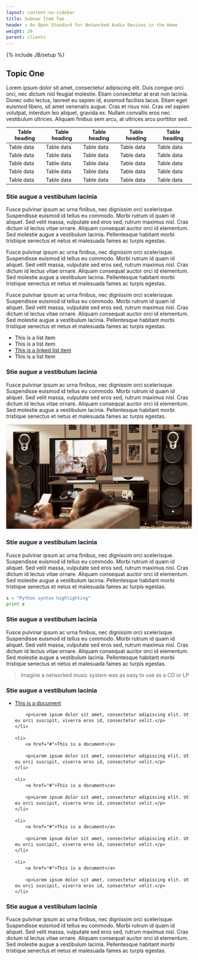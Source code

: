 ```yaml
---
layout: content-no-sidebar
title: Subnav Item Two
header : An Open Standard for Networked Audio Devices in the Home
weight: 20
parent: clients
---
```

{% include JB/setup %}

## Topic One

Lorem ipsum dolor sit amet, consectetur adipiscing elit. Duis congue orci orci, nec dictum nisl feugiat molestie. Etiam consectetur at erat non lacinia. Donec odio lectus, laoreet eu sapien id, euismod facilisis lacus. Etiam eget euismod libero, sit amet venenatis augue. Cras et risus nisi. Cras vel sapien volutpat, interdum leo aliquet, gravida ex. Nullam convallis eros nec vestibulum ultrices. Aliquam finibus sem arcu, at ultrices arcu porttitor sed.

| Table heading | Table heading | Table heading | Table heading | Table heading |
|---------------|---------------|---------------|---------------|---------------|
| Table data    | Table data    | Table data    | Table data    | Table data    |
| Table data    | Table data    | Table data    | Table data    | Table data    |
| Table data    | Table data    | Table data    | Table data    | Table data    |
| Table data    | Table data    | Table data    | Table data    | Table data    |
| Table data    | Table data    | Table data    | Table data    | Table data    |

### Stie augue a vestibulum lacinia

Fusce pulvinar ipsum ac urna finibus, nec dignissim orci scelerisque. Suspendisse euismod id tellus eu commodo. Morbi rutrum id quam id aliquet. Sed velit massa, vulputate sed eros sed, rutrum maximus nisl. Cras dictum id lectus vitae ornare. Aliquam consequat auctor orci id elementum. Sed molestie augue a vestibulum lacinia. Pellentesque habitant morbi tristique senectus et netus et malesuada fames ac turpis egestas.

Fusce pulvinar ipsum ac urna finibus, nec dignissim orci scelerisque. Suspendisse euismod id tellus eu commodo. Morbi rutrum id quam id aliquet. Sed velit massa, vulputate sed eros sed, rutrum maximus nisl. Cras dictum id lectus vitae ornare. Aliquam consequat auctor orci id elementum. Sed molestie augue a vestibulum lacinia. Pellentesque habitant morbi tristique senectus et netus et malesuada fames ac turpis egestas.

Fusce pulvinar ipsum ac urna finibus, nec dignissim orci scelerisque. Suspendisse euismod id tellus eu commodo. Morbi rutrum id quam id aliquet. Sed velit massa, vulputate sed eros sed, rutrum maximus nisl. Cras dictum id lectus vitae ornare. Aliquam consequat auctor orci id elementum. Sed molestie augue a vestibulum lacinia. Pellentesque habitant morbi tristique senectus et netus et malesuada fames ac turpis egestas.

- This is a list item
- This is a list item
- [This is a linked list item](https://www.google.com)
- This is a list item

### Stie augue a vestibulum lacinia

Fusce pulvinar ipsum ac urna finibus, nec dignissim orci scelerisque. Suspendisse euismod id tellus eu commodo. Morbi rutrum id quam id aliquet. Sed velit massa, vulputate sed eros sed, rutrum maximus nisl. Cras dictum id lectus vitae ornare. Aliquam consequat auctor orci id elementum. Sed molestie augue a vestibulum lacinia. Pellentesque habitant morbi tristique senectus et netus et malesuada fames ac turpis egestas.

![alt text](/images/image-placeholder.jpg "Logo Title Text 1")

### Stie augue a vestibulum lacinia

Fusce pulvinar ipsum ac urna finibus, nec dignissim orci scelerisque. Suspendisse euismod id tellus eu commodo. Morbi rutrum id quam id aliquet. Sed velit massa, vulputate sed eros sed, rutrum maximus nisl. Cras dictum id lectus vitae ornare. Aliquam consequat auctor orci id elementum. Sed molestie augue a vestibulum lacinia. Pellentesque habitant morbi tristique senectus et netus et malesuada fames ac turpis egestas.

```python
s = "Python syntax highlighting"
print s
```

### Stie augue a vestibulum lacinia

Fusce pulvinar ipsum ac urna finibus, nec dignissim orci scelerisque. Suspendisse euismod id tellus eu commodo. Morbi rutrum id quam id aliquet. Sed velit massa, vulputate sed eros sed, rutrum maximus nisl. Cras dictum id lectus vitae ornare. Aliquam consequat auctor orci id elementum. Sed molestie augue a vestibulum lacinia. Pellentesque habitant morbi tristique senectus et netus et malesuada fames ac turpis egestas.

> Imagine a networked music system was as easy to use as a CD or LP

### Stie augue a vestibulum lacinia

<ul class="two-col-list">
    <li>
        <a href="#">This is a document</a>

        <p>Lorem ipsum dolor sit amet, consectetur adipiscing elit. Ut eu orci suscipit, viverra eros id, consectetur velit.</p>
    </li>

    <li>
        <a href="#">This is a document</a>

        <p>Lorem ipsum dolor sit amet, consectetur adipiscing elit. Ut eu orci suscipit, viverra eros id, consectetur velit.</p>
    </li>

    <li>
        <a href="#">This is a document</a>

        <p>Lorem ipsum dolor sit amet, consectetur adipiscing elit. Ut eu orci suscipit, viverra eros id, consectetur velit.</p>
    </li>

    <li>
        <a href="#">This is a document</a>

        <p>Lorem ipsum dolor sit amet, consectetur adipiscing elit. Ut eu orci suscipit, viverra eros id, consectetur velit.</p>
    </li>

    <li>
        <a href="#">This is a document</a>

        <p>Lorem ipsum dolor sit amet, consectetur adipiscing elit. Ut eu orci suscipit, viverra eros id, consectetur velit.</p>
    </li>
</ul>


### Stie augue a vestibulum lacinia

Fusce pulvinar ipsum ac urna finibus, nec dignissim orci scelerisque. Suspendisse euismod id tellus eu commodo. Morbi rutrum id quam id aliquet. Sed velit massa, vulputate sed eros sed, rutrum maximus nisl. Cras dictum id lectus vitae ornare. Aliquam consequat auctor orci id elementum. Sed molestie augue a vestibulum lacinia. Pellentesque habitant morbi tristique senectus et netus et malesuada fames ac turpis egestas.
